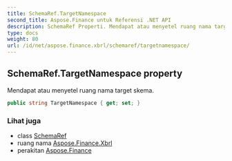 ```yaml
---
title: SchemaRef.TargetNamespace
second_title: Aspose.Finance untuk Referensi .NET API
description: SchemaRef Properti. Mendapat atau menyetel ruang nama target skema.
type: docs
weight: 80
url: /id/net/aspose.finance.xbrl/schemaref/targetnamespace/
---
```

## SchemaRef.TargetNamespace property

Mendapat atau menyetel ruang nama target skema.

```csharp
public string TargetNamespace { get; set; }
```

### Lihat juga

* class [SchemaRef](../)
* ruang nama [Aspose.Finance.Xbrl](../../schemaref/)
* perakitan [Aspose.Finance](../../../)


